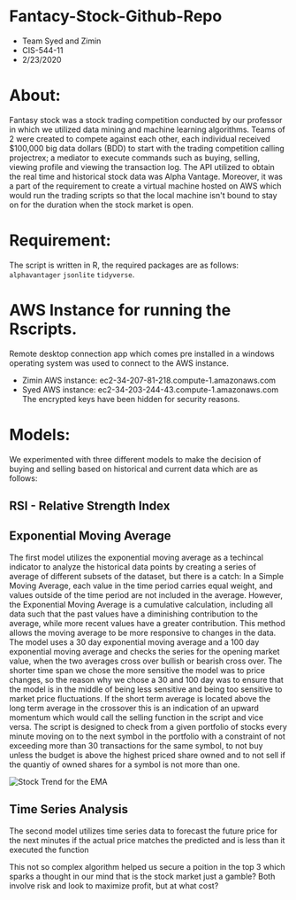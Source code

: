 # Fantacy-Stock-Github-Repo
- Team Syed and Zimin
- CIS-544-11
- 2/23/2020

# About: 

Fantasy stock was a stock trading competition conducted by our professor in which we utilized data mining and machine learning algorithms. 
Teams of 2 were created to compete against each other, each individual received $100,000 big data dollars (BDD) to start with the trading competition calling projectrex; a mediator to execute commands such as buying, selling, viewing profile and viewing the transaction log.
The API utilized to obtain the real time and historical stock data was Alpha Vantage. Moreover, it was a part of the requirement to create a virtual machine hosted on AWS which would run the trading scripts so that the local machine isn't bound to stay on for the duration when the stock market is open.

# Requirement:
The script is written in R, the required packages are as follows: `alphavantager` `jsonlite` `tidyverse`.

# AWS Instance for running the Rscripts.
Remote desktop connection app which comes pre installed in a windows operating system was used to connect to the AWS instance.
- Zimin AWS instance: ec2-34-207-81-218.compute-1.amazonaws.com
- Syed AWS instance: ec2-34-203-244-43.compute-1.amazonaws.com  
The encrypted keys have been hidden for security reasons.

# Models: 

We experimented with three different models to make the decision of buying and selling based on historical and current data which are as follows:

## RSI - Relative Strength Index


## Exponential Moving Average
The first model utilizes the exponential moving average as a techincal indicator to analyze the historical data points by creating a series of average of different subsets of the dataset, but there is a catch: In a Simple Moving Average, each value in the time period carries equal weight, and values outside of the time period are not included in the average. However, the Exponential Moving Average is a cumulative calculation, including all data such that the past values have a diminishing contribution to the average, while more recent values have a greater contribution. This method allows the moving average to be more responsive to changes in the data. 
The model uses a 30 day exponential moving average and a 100 day exponential moving average and checks the series for the opening market value, when the two averages cross over bullish or bearish cross over. The shorter time span we chose the more sensitive the model was to price changes, so the reason why we chose a 30 and 100 day was to ensure that the model is in the middle of being less sensitive and being too sensitive to market price fluctuations. If the short term average is located above the long term average in the crossover this is an indication of an upward momentum which would call the selling function in the script and vice versa. The script is designed to check from a given  portfolio of stocks every minute moving on to the next symbol in the portfolio with a constraint of not exceeding more than 30 transactions for the same symbol, to not buy unless the budget is above the highest priced share owned and to not sell if the quantiy of owned shares for a symbol is not more than one.

![Stock Trend for the EMA](https://ibb.co/CnxRn9S)

## Time Series Analysis
The second model utilizes time series data to forecast the future price for the next
minutes if the actual price matches the predicted and is less than it executed the 
function

This not so complex algorithm helped us secure a poition in the top 3 which sparks a thought in our mind that is the stock market just a gamble? Both involve risk and look to maximize profit, but at what cost? 

